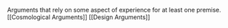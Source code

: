 Arguments that rely on some aspect of experience for at least one premise.
[[Cosmological Arguments]]
[[Design Arguments]]
